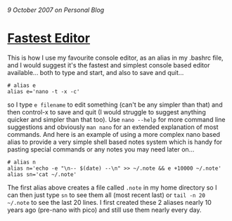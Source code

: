###### 9 October 2007 on Personal Blog

# [Fastest Editor]

This is how I use my favourite console editor, as an alias in my
.bashrc file, and I would suggest it's the fastest and simplest console
based editor available... both to type and start, and also to save and
quit...

    # alias e
    alias e='nano -t -x -c'

so I type `e filename` to edit something (can't be any simpler than
that) and then control-x to save and quit (I would struggle to suggest
anything quicker and simpler than that too). Use `nano --help` for more
command line suggestions and obviously `man nano` for an extended
explanation of most commands. And here is an example of using a more
complex nano based alias to provide a very simple shell based notes system
which is handy for pasting special commands or any notes you may need later
on...

    # alias n
    alias n='echo -e "\n-- $(date) --\n" >> ~/.note && e +10000 ~/.note'
    alias sn='cat ~/.note'

The first alias above creates a file called `.note` in my home
directory so I can then just type `sn` to see them all (most recent
last) or `tail -n 20 ~/.note` to see the last 20 lines. I first
created these 2 aliases nearly 10 years ago (pre-nano with pico) and still
use them nearly every day.

[Fastest Editor]: /16
